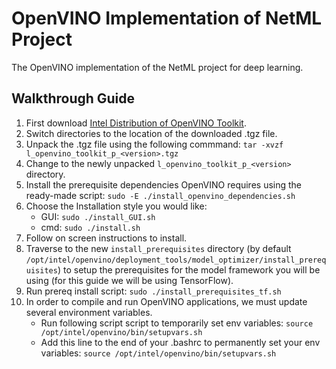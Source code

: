 # OpenVINO Implementation of NetML Project
The OpenVINO implementation of the NetML project for deep learning.

## Walkthrough Guide
1. First download [Intel Distribution of OpenVINO Toolkit](https://software.intel.com/en-us/openvino-toolkit/choose-download/free-download-linux).
2. Switch directories to the location of the downloaded .tgz file.
3. Unpack the .tgz file using the following commmand: `tar -xvzf l_openvino_toolkit_p_<version>.tgz`
4. Change to the newly unpacked `l_openvino_toolkit_p_<version>` directory.
5. Install the prerequisite dependencies OpenVINO requires using the ready-made script: `sudo -E ./install_openvino_dependencies.sh`
6. Choose the Installation style you would like:
    - GUI: `sudo ./install_GUI.sh`
    - cmd: `sudo ./install.sh`
7. Follow on screen instructions to install.
8. Traverse to the new `install_prerequisites` directory (by default `/opt/intel/openvino/deployment_tools/model_optimizer/install_prerequisites`) to setup the prerequisites for the model framework you will be using (for this guide we will be using TensorFlow).
9. Run prereq install script: `sudo ./install_prerequisites_tf.sh`
10. In order to compile and run OpenVINO applications, we must update several environment variables.
    - Run following script script to temporarily set env variables: `source /opt/intel/openvino/bin/setupvars.sh`
    - Add this line to the end of your .bashrc to permanently set your env variables: `source /opt/intel/openvino/bin/setupvars.sh`
